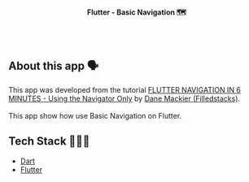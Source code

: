 <!-- header section -->
<p align="center">
  <span><b>Flutter -  Basic Navigation 🗺</b></span><br/>
</p>
<!-- header section END -->

<br/>

<!-- show case/gif section -->

<!-- show case/gif section END -->

<br/>

<!-- about app and course section -->

## About this app 🗣

This app was developed from the tutorial [FLUTTER NAVIGATION IN 6 MINUTES - Using the Navigator Only](https://www.youtube.com/watch?v=DlArCl8jvlo&list=PLdTodMosi-BwEwlzjN6EyS1vwGXFo-UlK&index=7) by [Dane Mackier (Filledstacks)](https://www.filledstacks.com/).<br/><br/>
This app show how use Basic Navigation on Flutter.

## Tech Stack 👩🏾‍💻

- [Dart](https://dart.dev/)
- [Flutter](https://flutter.dev/)

<!-- about app and course section END -->
